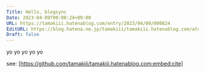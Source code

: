 ```yaml
---
Title: Hello, blogsync
Date: 2023-04-09T00:08:24+09:00
URL: https://tamakiii.hatenablog.com/entry/2023/04/09/000824
EditURL: https://blog.hatena.ne.jp/tamakiii/tamakiii.hatenablog.com/atom/entry/4207112889979293493
Draft: false
---
```


yo
yo
yo
yo
yo

see: [https://github.com/tamakiii/tamakiii.hatenablog.com:embed:cite]
